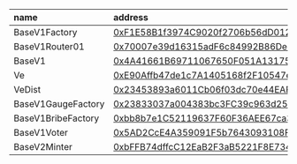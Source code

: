 
| name          | address                                                                                                                              |
| :------------ | :----------------------------------------------------------------------------------------------------------------------------------- |
| BaseV1Factory | [0xF1E58B1f3974C9020f2706b56dD012675d948DC5](https://scan-warringstakes.meter.io/address/0xF1E58B1f3974C9020f2706b56dD012675d948DC5) |
| BaseV1Router01 | [0x70007e39d16315adF6c84992B86Dec5CA38997F2](https://scan-warringstakes.meter.io/address/0x70007e39d16315adF6c84992B86Dec5CA38997F2) |
| BaseV1 | [0x4A41661B69711067650F051A13175EB09E07bF8D](https://scan-warringstakes.meter.io/address/0x4A41661B69711067650F051A13175EB09E07bF8D) |
| Ve | [0xE90Affb47de1c7A1405168f2F10547e9CFA351Bd](https://scan-warringstakes.meter.io/address/0xE90Affb47de1c7A1405168f2F10547e9CFA351Bd) |
| VeDist | [0x23453893a6011Cb06f03dc70e44EAF5A1976c187](https://scan-warringstakes.meter.io/address/0x23453893a6011Cb06f03dc70e44EAF5A1976c187) |
| BaseV1GaugeFactory | [0x23833037a004383bc3FC39c963d256e4a852FCcA](https://scan-warringstakes.meter.io/address/0x23833037a004383bc3FC39c963d256e4a852FCcA) |
| BaseV1BribeFactory | [0xbb8b7e1C52119637F60F36AEE67ca38ad0a177D9](https://scan-warringstakes.meter.io/address/0xbb8b7e1C52119637F60F36AEE67ca38ad0a177D9) |
| BaseV1Voter | [0x5AD2CcE4A359091F5b7643093108FddE0F05Fb25](https://scan-warringstakes.meter.io/address/0x5AD2CcE4A359091F5b7643093108FddE0F05Fb25) |
| BaseV2Minter | [0xbFFB74dffcC12EaB2F3aB5221F8E734be65BC113](https://scan-warringstakes.meter.io/address/0xbFFB74dffcC12EaB2F3aB5221F8E734be65BC113) |